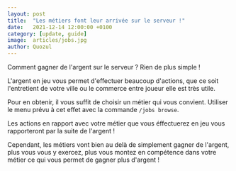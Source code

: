 ```yaml
---
layout: post
title:  "Les métiers font leur arrivée sur le serveur !"
date:   2021-12-14 12:00:00 +0100
category: [update, guide]
image:  articles/jobs.jpg
author: Quozul
---
```


Comment gagner de l'argent sur le serveur ? Rien de plus simple !

L'argent en jeu vous permet d'effectuer beaucoup d'actions, que ce soit l'entretient de votre ville ou le commerce entre joueur elle est très utile.

Pour en obtenir, il vous suffit de choisir un métier qui vous convient. Utiliser le menu prévu à cet effet avec la commande `/jobs browse`.

Les actions en rapport avec votre métier que vous éffectuerez en jeu vous rapporteront par la suite de l'argent !

Cependant, les métiers vont bien au delà de simplement gagner de l'argent, plus vous vous y exercez, plus vous montez en compétence dans votre métier ce qui vous permet de gagner plus d'argent !